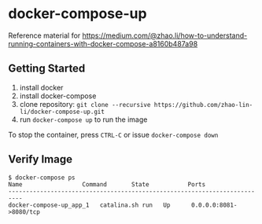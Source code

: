 # docker-compose-up
Reference material for https://medium.com/@zhao.li/how-to-understand-running-containers-with-docker-compose-a8160b487a98

Getting Started
---------------
1. install docker
1. install docker-compose
1. clone repository: `git clone --recursive https://github.com/zhao-lin-li/docker-compose-up.git`
1. run `docker-compose up` to run the image

To stop the container, press `CTRL-C` or issue `docker-compose down`

Verify Image
------------
```shell
$ docker-compose ps
Name                 Command       State           Ports         
--------------------------------------------------------------------------
docker-compose-up_app_1   catalina.sh run   Up      0.0.0.0:8081->8080/tcp
```
